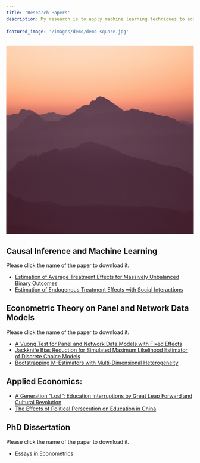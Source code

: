 ```yaml
---
title: 'Research Papers'
description: My research is to apply machine learning techniques to economic studies. I worked on different data structure models, including panel, cross-sectional, time series, and network data. I have published academic papers in top econometric journals. Please click here to see more details, download my Ph.D. dissertation and research papers.

featured_image: '/images/demo/demo-square.jpg'
---
```

![](/images/demo/demo-square.jpg)

## Causal Inference and Machine Learning

Please click the name of the paper to download it.

* [Estimation of Average Treatment Effects for Massively Unbalanced Binary Outcomes](https://github.com/Lilyliu8262/Lily-s-Website/blob/main/Paper/Rare_Events.pdf)
* [Estimation of Endogenous Treatment Effects with Social Interactions](https://github.com/Lilyliu8262/Lily-s-Website/blob/main/Paper/Network_Effects.pdf)

## Econometric Theory on Panel and Network Data Models

Please click the name of the paper to download it.

* [A Vuong Test for Panel and Network Data Models with Fixed Effects](https://github.com/Lilyliu8262/Lily-s-Website/blob/main/Paper/Selection_Test.pdf)
* [Jackknife Bias Reduction for Simulated Maximum Likelihood Estimator of Discrete Choice Models](https://github.com/Lilyliu8262/Lily-s-Website/blob/main/Paper/Jackknife.pdf)
* [Bootstrapping M-Estimators with Multi-Dimensional Heterogeneity](https://github.com/Lilyliu8262/Lily-s-Website/blob/main/Paper/Bootstrap.pdf)

## Applied Economics: 

* [A Generation “Lost”: Education Interruptions by Great Leap Forward and Cultural Revolution](https://github.com/Lilyliu8262/Lily-s-Website/blob/main/Paper/Education.pdf)
* [The Effects of Political Persecution on Education in China](https://github.com/Lilyliu8262/Lily-s-Website/blob/main/Paper/Political_Persecution.pdf)



## PhD Dissertation


Please click the name of the paper to download it.

* [Essays in Econometrics](https://github.com/Lilyliu8262/econ/blob/main/Paper/Essays%20in%20Econometrics.pdf)
